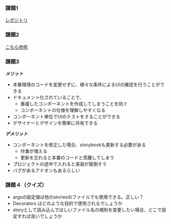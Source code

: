 ### 課題1
[レポジトリ](https://github.com/yudai64/react-tutorial)

### 課題2
[こちら参照](https://github.com/yudai64/react-tutorial/commit/d3c7032b64e2fffbbd4e283d5b40f376e9c77698)

### 課題3

***メリット***
- 本番環境のコードを変更せずに、様々な条件によるUIの確認を行うことができる
- ドキュメント化されていることで、
    - 重複したコンポーネントを作成してしまうことを防ぐ
    - コンポーネントの仕様を理解しやすくなる
- コンポーネント単位でUIのテストをすることができる
- デザイナーとデザインを簡単に共有できる

***デメリット***
- コンポーネントを修正した場合、storybookも更新する必要がある
    - 作業が増える
    - 更新を忘れると本番のコードと乖離してしまう
- プロジェクトの途中で入れると実装が面倒そう
- バグがあるアドオンもあるらしい

### 課題４（クイズ）
- argsの設定値は他のstoriesのファイルでも使用できる。正しい？
- Decorators はどのような目的で使用されるでしょうか
- storyとして読み込んでほしいファイル名の規則を変更したい場合、どこで設定すれば良いでしょうか